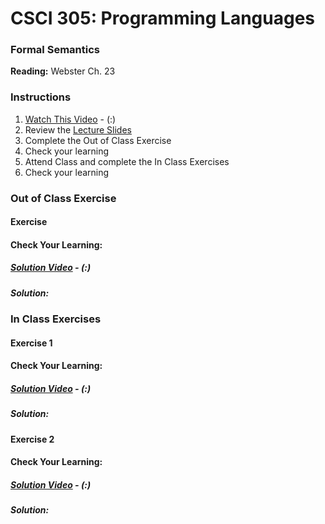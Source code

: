# CSCI 305: Programming Languages

### Formal Semantics

**Reading:** Webster Ch. 23

### Instructions
1. [Watch This Video]() - (:)
2. Review the [Lecture Slides](slides/Lecture38.pdf)
3. Complete the Out of Class Exercise
4. Check your learning
5. Attend Class and complete the In Class Exercises
6. Check your learning

### Out of Class Exercise

#### Exercise

#### Check Your Learning:

##### [Solution Video]() - (:)

##### Solution:

### In Class Exercises

#### Exercise 1

#### Check Your Learning:

##### [Solution Video]() - (:)

##### Solution:

#### Exercise 2

#### Check Your Learning:

##### [Solution Video]() - (:)

##### Solution:
